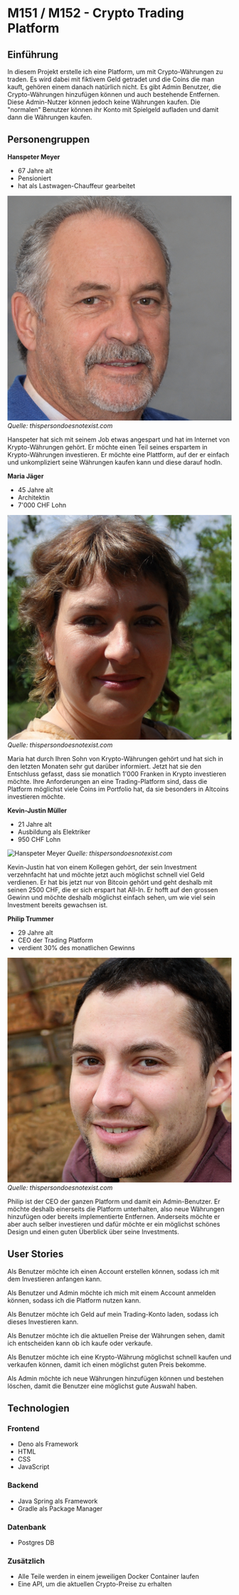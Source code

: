 # M151 / M152 - Crypto Trading Platform

## Einführung

In diesem Projekt erstelle ich eine Platform, um mit Crypto-Währungen zu traden. Es wird dabei mit fiktivem Geld getradet und die Coins die man kauft, gehören einem danach natürlich nicht. Es gibt Admin Benutzer, die Crypto-Währungen hinzufügen können und auch bestehende Entfernen. Diese Admin-Nutzer können jedoch keine Währungen kaufen. Die "normalen" Benutzer können ihr Konto mit Spielgeld aufladen und damit dann die Währungen kaufen.

## Personengruppen

**Hanspeter Meyer**

* 67 Jahre alt
* Pensioniert
* hat als Lastwagen-Chauffeur gearbeitet

![Hanspeter Meyer](src/HanspeterMeyer.jpg)
_Quelle: thispersondoesnotexist.com_

Hanspeter hat sich mit seinem Job etwas angespart und hat im Internet von Krypto-Währungen gehört. Er möchte einen Teil seines erspartem in Krypto-Währungen investieren. Er möchte eine Plattform, auf der er einfach und unkompliziert seine Währungen kaufen kann und diese darauf hodln.

**Maria Jäger**

* 45 Jahre alt
* Architektin
* 7'000 CHF Lohn

![Hanspeter Meyer](src/MariaJaeger.jpg)
_Quelle: thispersondoesnotexist.com_

Maria hat durch Ihren Sohn von Krypto-Währungen gehört und hat sich in den letzten Monaten sehr gut darüber informiert. Jetzt hat sie den Entschluss gefasst, dass sie monatlich 1'000 Franken in Krypto investieren möchte. Ihre Anforderungen an eine Trading-Platform sind, dass die Platform möglichst viele Coins im Portfolio hat, da sie besonders in Altcoins investieren möchte.

**Kevin-Justin Müller**

* 21 Jahre alt
* Ausbildung als Elektriker
* 950 CHF Lohn

![Hanspeter Meyer](src/KevinJustinMüller.jpg)
_Quelle: thispersondoesnotexist.com_

Kevin-Justin hat von einem Kollegen gehört, der sein Investment verzehnfacht hat und möchte jetzt auch möglichst schnell viel Geld verdienen. Er hat bis jetzt nur von Bitcoin gehört und geht deshalb mit seinen 2500 CHF, die er sich erspart hat All-In. Er hofft auf den grossen Gewinn und möchte deshalb möglichst einfach sehen, um wie viel sein Investment bereits gewachsen ist.

**Philip Trummer**

* 29 Jahre alt
* CEO der Trading Platform
* verdient 30% des monatlichen Gewinns

![Hanspeter Meyer](src/PhilipTrummer.jpg)
_Quelle: thispersondoesnotexist.com_

Philip ist der CEO der ganzen Platform und damit ein Admin-Benutzer. Er möchte deshalb einerseits die Platform unterhalten, also neue Währungen hinzufügen oder bereits implementierte Entfernen. Anderseits möchte er aber auch selber investieren und dafür möchte er ein möglichst schönes Design und einen guten Überblick über seine Investments.

## User Stories

Als Benutzer möchte ich einen Account erstellen können, sodass ich mit dem Investieren anfangen kann.

Als Benutzer und Admin möchte ich mich mit einem Account anmelden können, sodass ich die Platform nutzen kann.

Als Benutzer möchte ich Geld auf mein Trading-Konto laden, sodass ich dieses Investieren kann.

Als Benutzer möchte ich die aktuellen Preise der Währungen sehen, damit ich entscheiden kann ob ich kaufe oder verkaufe.

Als Benutzer möchte ich eine Krypto-Währung möglichst schnell kaufen und verkaufen können, damit ich einen möglichst guten Preis bekomme.

Als Admin möchte ich neue Währungen hinzufügen können und bestehen löschen, damit die Benutzer eine möglichst gute Auswahl haben.

## Technologien

### Frontend
* Deno als Framework
* HTML
* CSS
* JavaScript

### Backend
* Java Spring als Framework
* Gradle als Package Manager

### Datenbank
* Postgres DB

### Zusätzlich
* Alle Teile werden in einem jeweiligen Docker Container laufen
* Eine API, um die aktuellen Crypto-Preise zu erhalten